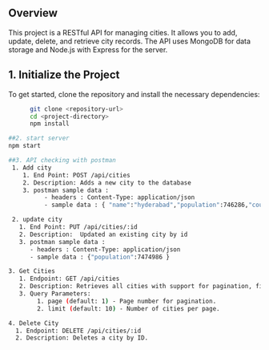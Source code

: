 ## Overview  
  This project is a RESTful API for managing cities. It allows you to add, update, delete, and retrieve city records. The API uses MongoDB for data storage and Node.js with Express for the server.  
## 1. Initialize the Project      
  To get started, clone the repository and install the necessary dependencies:      
  ```bash
        git clone <repository-url>
        cd <project-directory>
        npm install

##2. start server
  npm start

##3. API checking with postman
   1. Add city
      1. End Point: POST /api/cities
      2. Description: Adds a new city to the database
      3. postman sample data :
            - headers : Content-Type: application/json
            - sample data : { "name":"hyderabad","population":746286,"country":"india",latitude:70.1546, longitude:63.3874}

   2. update city
     1. End Point: PUT /api/cities/:id
     2. Description:  Updated an existing city by id
     3. postman sample data :
        - headers : Content-Type: application/json
        - sample data : {"population":7474986 }

  3. Get Cities
     1. Endpoint: GET /api/cities
     2. Description: Retrieves all cities with support for pagination, filtering, sorting, and searching.
     3. Query Parameters:
          1. page (default: 1) - Page number for pagination.
          2. limit (default: 10) - Number of cities per page.

  4. Delete City
    1. Endpoint: DELETE /api/cities/:id
    2. Description: Deletes a city by ID.         
